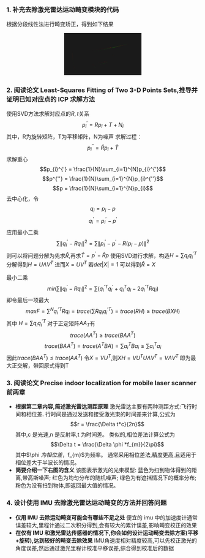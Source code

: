 ### 1. 补充去除激光雷达运动畸变模块的代码

根据分段线性法进行畸变矫正，得到如下结果

<center>
<div style="align: center">
<img src="1.png" width = "40%" height = "50%"   />
</div>
</center>
   
### 2. 阅读论文 Least-Squares Fitting of Two 3-D Points Sets,推导并证明已知对应点的 ICP 求解方法
使用SVD方法求解对应点的$R,t$关系
$$p_{i}^{'} = Rp_{i}+T+N_{i}$$
其中，R为旋转矩阵，T为平移矩阵，N为噪声
求解过程：
$$p_{i}^{''} = \hat{R}p_{i}+\hat{T}$$
求解重心
$$p_{i}^{'} = \frac{1}{N}\sum_{i=1}^{N}p_{i}^{'}$$$$p^{''} = \frac{1}{N}\sum_{i=1}^{N}p_{i}^{''}$$$$p = \frac{1}{N}\sum_{i=1}^{N}p_{i}$$
去中心化，令 $$q_{i} = p_{i}-p$$$$q_{i}^{'} = p_{i}^{'}-p^{'}$$
应用最小二乘
$$\sum \left \| q_{i}^{'} -R q_{i} \right \|^2 =\sum \left \| p_{i}^{'}-p^{'} -R (p_{i} -p)\right \|^2 $$
则可以将问题分解为先求$\hat{R}$,再求$\hat{T}=p^{'}-\hat{R}p$
使用SVD进行求解，构造$H = \sum q_{i}{q_{i}^{'}}^{T}$
分解得到$H=U\Lambda V^{T}$
进而$X=UV^{T}$
若$det|X| = 1$ 可以得到$\hat{R}=X$

最小二乘 $$min\sum \left \| q_{i}^{'} -R q_{i} \right \|^2=\sum({q_{i}^{'}}^{T}{q_{i}^{}}^{'}+{q_{i}}^{T}{q_{i}^{}}-2{q_{i}^{'}}^{T}R{q_{i}^{}})$$
即令最后一项最大
$$maxF = \sum^{N}{q_{i}^{'}}^{T}R{q_{i}^{}} =trace(\sum Rq_{i}{q_{i}^{'}}^{T}) = trace(RH)\geqslant trace(BXH)$$
其中 $H=\sum q_{i}{q_{i}^{'}}^{T}$
对于正定矩阵$AA_{T}$有
$$trace(AA^{T})\geqslant trace(BAA^{T})$$
$$trace(BAA^{T})=trace(A^{T}BA)=\sum a_{i}^{T}Ba_{i}\leqslant\sum a_{i}^Ta_{i}$$
因此$trace(BAA^{T})\leqslant trace(AA^{T})$
令$X=VU^{T}$,则$XH=VU^{T}U\Lambda V^{T}=V\Lambda V^{T}$
即为最大正交解，带回原式得到T

### 3. 阅读论文 Precise indoor localization for mobile laser scanner 前两章

- **根据第二章内容,简述激光雷达测距原理**
激光雷达主要有两种测距方式:飞行时间和相位差.
行时间是通过发送和接受激光束的时间差来计算,公式为$$r = \frac{\Delta t*c}{2n}$$
其中,c 是光速,n 是反射率,t 为时间差。
类似的,相位差法计算公式为
$$\Delta t = \frac{\Delta \phi *f_{m}}{2\pi}$$
其中$\phi $为相位差，$f_{m}$为频率。
通常采用相位差法,精度更高,且适用于相位差大于半波长的情况。
- **简要介绍一下右图的含义**
该图表示激光的光束模型:
蓝色为扫到物体得到的距离,带高斯噪声;
红色为均匀分布的随机噪声;
绿色为有遮挡情况下的概率分布;
粉色为没有扫到物体,即返回最大值的情况。

### 4. 设计使用 IMU 去除激光雷达运动畸变的方法并回答问题

- **仅用 IMU 去除运动畸变可能会有哪些不足之处**
便宜的 imu 中的加速度计通常误差较大,里程计通过二次积分得到,会有较大的累计误差,影响畸变校正的效果
- **在仅有 IMU 和激光雷达传感器的情况下,你会如何设计运动畸变去除方案(平移+旋转),达到较好的畸变去除效果**
IMU角速度相对精度较高,可以先校正激光的角度误差,然后通过激光里程计校准平移误差,综合得到校准后的数据